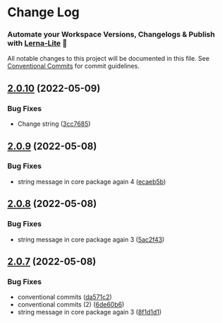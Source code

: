 # Change Log
### Automate your Workspace Versions, Changelogs & Publish with [Lerna-Lite](https://github.com/ghiscoding/lerna-lite) 🚀

All notable changes to this project will be documented in this file.
See [Conventional Commits](https://conventionalcommits.org) for commit guidelines.

## [2.0.10](https://github.com/madarche/npm-workspaces-example/compare/v2.0.9...v2.0.10) (2022-05-09)

### Bug Fixes

* Change string ([3cc7685](https://github.com/madarche/npm-workspaces-example/commit/3cc76855a6422ef36a1312bced6bba937317551c))

## [2.0.9](https://github.com/madarche/npm-workspaces-example/compare/v2.0.8...v2.0.9) (2022-05-08)

### Bug Fixes

* string message in core package again 4 ([ecaeb5b](https://github.com/madarche/npm-workspaces-example/commit/ecaeb5bf54a6e61fad420e6619ca8d01ebcd2a7e))

## [2.0.8](https://github.com/madarche/npm-workspaces-example/compare/v2.0.7...v2.0.8) (2022-05-08)

### Bug Fixes

* string message in core package again 3 ([5ac2f43](https://github.com/madarche/npm-workspaces-example/commit/5ac2f436dc03221acd473e2583946fd9c25599cc))

## [2.0.7](https://github.com/madarche/npm-workspaces-example/compare/v2.0.6...v2.0.7) (2022-05-08)

### Bug Fixes

* conventional commits ([da571c2](https://github.com/madarche/npm-workspaces-example/commit/da571c2d02196e11d243b366a7f2b57516a14863))
* conventional commits (2) ([6de60b6](https://github.com/madarche/npm-workspaces-example/commit/6de60b6fb767a908973f4bdc52de65246a5ab3b2))
* string message in core package again 3 ([8f1d1d1](https://github.com/madarche/npm-workspaces-example/commit/8f1d1d1f6676238a7e99e376d20d76ed5e20d211))
